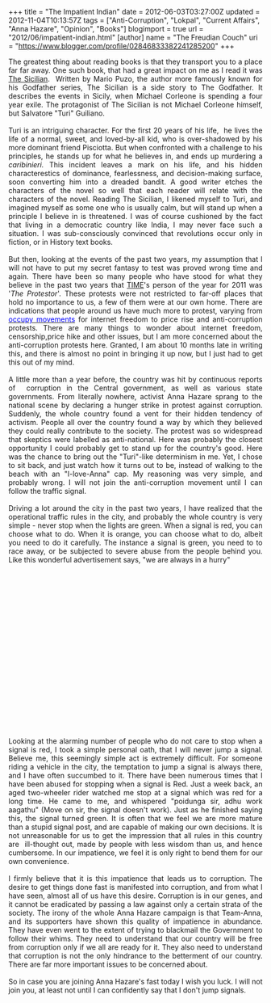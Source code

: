 +++
title = "The Impatient Indian"
date = 2012-06-03T03:27:00Z
updated = 2012-11-04T10:13:57Z
tags = ["Anti-Corruption", "Lokpal", "Current Affairs", "Anna Hazare", "Opinion", "Books"]
blogimport = true
url = "2012/06/impatient-indian.html" 
[author]
	name = "The Freudian Couch"
	uri = "https://www.blogger.com/profile/02846833382241285200"
+++

<div dir="ltr" style="text-align: left;" trbidi="on">
<div style="text-align: justify;">
The greatest thing about reading books is that they transport you to a place far far away. One such book, that had a great impact on me as I read it was<a href="http://en.wikipedia.org/wiki/The_Sicilian"> The Sicilian</a>.&nbsp; Written by Mario Puzo, the author more famously known for his Godfather series, The Sicilian is a side story to The Godfather. It describes the events in Sicily, when Michael Corleone is spending a four year exile. The protagonist of The Sicilian is not Michael Corleone himself, but Salvatore "Turi" Guiliano.</div>
<div style="text-align: justify;">
<br /></div>
<div style="text-align: justify;">
Turi is an intriguing character. For the first 20 years of his life,&nbsp; he lives the life of a normal, sweet, and loved-by-all kid, who is over-shadowed by his more dominant friend Pisciotta. But when confronted with a challenge to his principles, he stands up for what he believes in, and ends up murdering a <i>caribinieri. </i>This incident leaves a mark on his life, and his hidden characterestics of dominance, fearlessness, and decision-making surface, soon converting him into a dreaded bandit. A good writer etches the characters of the novel so well that each reader will relate with the characters of the novel. Reading The Sicilian, I likened myself to Turi, and imagined myself as some one who is usually calm, but will stand up when a principle I believe in is threatened. I was of course cushioned by the fact that living in a democratic country like India, I may never face such a situation. I was sub-consciously convinced that revolutions occur only in fiction, or in History text books.</div>
<div style="text-align: justify;">
<br /></div>
<div style="text-align: justify;">
But then, looking at the events of the past two years, my assumption that I will not have to put my secret fantasy to test was proved wrong time and again. There have been so many people who have stood for what they believe in the past two years that <a href="http://www.time.com/time/specials/packages/article/0,28804,2101745_2102132_2102373,00.html" target="_blank">TIME</a>'s person of the year for 2011 was '<i>The Protestor</i>'. These protests were not restricted to far-off places that hold no importance to us, a few of them were at our own home. There are indications that people around us have much more to protest, varying from <a href="http://www.thehindu.com/sci-tech/internet/article3466346.ece?homepage=true" rel="" target="_blank"><span style="color: blue;">occupy movements</span></a>&nbsp;for internet freedom to price rise and anti-corruption protests. There are many things to wonder about internet freedom, censorship,price hike and other issues, but I am more concerned about the anti-corruption protests here. Granted, I am about 10 months late in writing this, and there is almost no point in bringing it up now, but I just had to get this out of my mind.</div>
<div style="text-align: justify;">
<br /></div>
<div style="text-align: justify;">
A little more than a year before, the country was hit by continuous reports of&nbsp; corruption in the Central government, as well as various state governments. From literally nowhere, activist Anna Hazare sprang to the national scene by declaring a hunger strike in protest against corruption. Suddenly, the whole country found a vent for their hidden tendency of activism. People all over the country found a way by which they believed they could really contribute to the society. The protest was so widespread that skeptics were labelled as anti-national. Here was probably the closest opportunity I could probably get to stand up for the country's good. Here was the chance to bring out the "Turi"-like determinism in me. Yet, I chose to sit back, and just watch how it turns out to be, instead of walking to the beach with an "I-love-Anna" cap. My reasoning was very simple, and probably wrong. I will not join the anti-corruption movement until I can follow the traffic signal.</div>
<div style="text-align: justify;">
<br /></div>
<div style="text-align: justify;">
Driving a lot around the city in the past two years, I have&nbsp;realized&nbsp;that the operational traffic rules in the city, and probably the whole country is very simple - never stop when the lights are green. When a signal is red, you can choose what to do. When it is orange, you can choose what to do, albeit you need to do it&nbsp;carefully. The instance a signal is green, you need to to race away, or be subjected to severe abuse from the people behind you. Like this wonderful&nbsp;advertisement&nbsp;says, "we are always in a hurry"</div>
<br />
<div class="separator" style="clear: both; text-align: center;">
<object class="BLOGGER-youtube-video" classid="clsid:D27CDB6E-AE6D-11cf-96B8-444553540000" codebase="http://download.macromedia.com/pub/shockwave/cabs/flash/swflash.cab#version=6,0,40,0" data-thumbnail-src="http://1.gvt0.com/vi/tUbJL3GybzE/0.jpg" height="266" width="320"><param name="movie" value="http://www.youtube.com/v/tUbJL3GybzE&fs=1&source=uds" />



<param name="bgcolor" value="#FFFFFF" />



<embed width="320" height="266"  src="http://www.youtube.com/v/tUbJL3GybzE&fs=1&source=uds" type="application/x-shockwave-flash"></embed></object></div>
<br />
<div style="text-align: justify;">
Looking at the alarming number of people who do not care to stop when a signal is red, I took a simple personal oath, that I will never jump a signal. Believe me, this seemingly simple act is extremely difficult. For someone riding a vehicle in the city, the temptation to jump a signal is always there, and I have often&nbsp;succumbed&nbsp;to it. There have been numerous times that I have been abused for stopping when a signal is Red. Just a week back, an aged two-wheeler rider watched me stop at a signal which was red for a long time. He came to me, and&nbsp;whispered&nbsp;"poidunga sir, adhu work aagathu" (Move on sir, the signal doesn't work). Just as he finished saying this, the signal turned green. It is often that we feel we are more mature than a stupid signal post, and are capable of making our own decisions. It is not unreasonable for us to get the impression that all rules in this country are &nbsp;ill-thought out, made by people with less wisdom than us, and hence cumbersome. In our impatience, we feel it is only right to bend them for our own convenience.</div>
<div style="text-align: justify;">
<br /></div>
<div style="text-align: justify;">
I firmly believe that it is this impatience that leads us to corruption. The desire to get things done fast is manifested into corruption, and from what I have seen, almost all of us have this desire. Corruption is in our genes, and it cannot be eradicated by passing a law against only a certain strata of the society. The irony of the whole Anna Hazare campaign is that Team-Anna, and its supporters have shown this quality of impatience in abundance. They have even went to the extent of trying to blackmail the Government to follow their whims. They need to understand that our country will be free from corruption only if we all are ready for it. They also need to understand that corruption is not the only hindrance to the betterment of our country. There are far more important issues to be concerned about.</div>
<div style="text-align: justify;">
<br /></div>
<div style="text-align: justify;">
So in case you are joining Anna Hazare's fast today I wish you luck. I will not join you, at least not until I can confidently say that I don't jump signals.</div>
</div>


